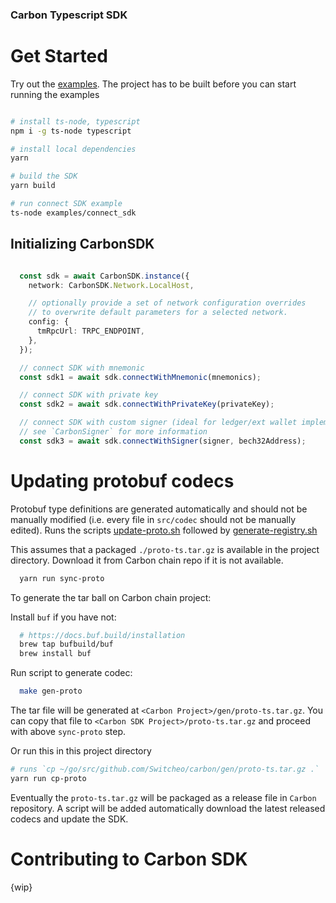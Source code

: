 ### Carbon Typescript SDK ###

# Get Started

Try out the [examples](./examples/). The project has to be built before you can start running the examples

```bash

# install ts-node, typescript
npm i -g ts-node typescript

# install local dependencies
yarn

# build the SDK
yarn build

# run connect SDK example
ts-node examples/connect_sdk

```

## Initializing CarbonSDK

```typescript

  const sdk = await CarbonSDK.instance({
    network: CarbonSDK.Network.LocalHost,

    // optionally provide a set of network configuration overrides
    // to overwrite default parameters for a selected network.
    config: {
      tmRpcUrl: TRPC_ENDPOINT,
    },
  });

  // connect SDK with mnemonic
  const sdk1 = await sdk.connectWithMnemonic(mnemonics);

  // connect SDK with private key
  const sdk2 = await sdk.connectWithPrivateKey(privateKey);

  // connect SDK with custom signer (ideal for ledger/ext wallet implementation)
  // see `CarbonSigner` for more information
  const sdk3 = await sdk.connectWithSigner(signer, bech32Address);

```

# Updating protobuf codecs

Protobuf type definitions are generated automatically and should not be manually modified (i.e. every file in `src/codec` should not be manually edited).
Runs the scripts [update-proto.sh](./scripts/update-proto.sh) followed by [generate-registry.sh](./scripts/generate-registry.sh)

This assumes that a packaged `./proto-ts.tar.gz` is available in the project directory. Download it from Carbon chain repo if it is not available.

```bash
  yarn run sync-proto
```

To generate the tar ball on Carbon chain project:

Install `buf` if you have not:
```bash
  # https://docs.buf.build/installation
  brew tap bufbuild/buf
  brew install buf
```

Run script to generate codec:
```bash
  make gen-proto
```

The tar file will be generated at `<Carbon Project>/gen/proto-ts.tar.gz`. You can copy that file to `<Carbon SDK Project>/proto-ts.tar.gz` and proceed with above `sync-proto` step.

Or run this in this project directory
```bash
# runs `cp ~/go/src/github.com/Switcheo/carbon/gen/proto-ts.tar.gz .`
yarn run cp-proto
```

Eventually the `proto-ts.tar.gz` will be packaged as a release file in `Carbon` repository. A script will be added automatically download the latest released codecs and update the SDK.

# Contributing to Carbon SDK
{wip}
